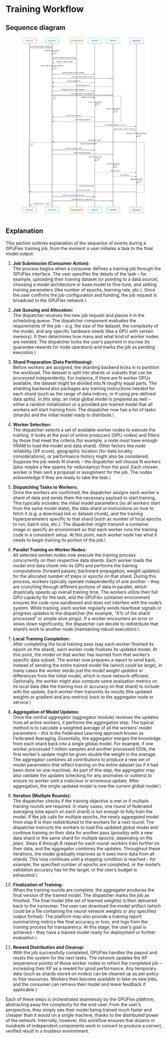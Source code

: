 # Training Workflow

## Sequence diagram

<figure><img src="../.gitbook/assets/Untitled diagram _ Mermaid Chart-2025-07-16-142626.png" alt=""><figcaption></figcaption></figure>

## Explanation

This section outlines explanation of the sequence of events during a GPUFlex training job, from the moment a user initiates a task to the final model output:

1. **Job Submission (Consumer Action):** \
   The process begins when a consumer defines a training job through the GPUFlex interface. The user specifies the details of the task – for example, uploading their training dataset (or pointing to a data source), choosing a model architecture or base model to fine-tune, and setting training parameters (like number of epochs, learning rate, etc.). Once the user confirms the job configuration and funding, the job request is broadcast to the GPUFlex network.\

2. **Job Queuing and Allocation:** \
   The dispatcher receives the new job request and places it in the scheduling queue. The dispatcher component evaluates the requirements of the job – e.g. the size of the dataset, the complexity of the model, and any specific hardware needs (like a GPU with certain memory). It then determines how many and what kind of worker nodes are needed. The dispatcher locks the user’s payment in escrow (to guarantee rewards for node operators) and marks the job as pending execution.\

3. **Shard Preparation (Data Partitioning):** \
   Before workers are assigned, the sharding backend kicks in to partition the workload. The dataset is split into shards or subsets that can be processed independently. For instance, if there are N worker GPUs available, the dataset might be divided into N roughly equal parts. The sharding backend also packages any training instructions needed for each shard (such as the range of data indices, or if using pre-defined data splits). In this step, an initial global model is prepared as well – either a random initialization or a provided pre-trained model that all workers will start training from. The dispatcher now has a list of tasks (shards) and the initial model ready to distribute.\

4. **Worker Selection:** \
   The dispatcher selects a set of available worker nodes to execute the training. It looks at the pool of online producers (GPU nodes) and filters by those that meet the criteria (for example, a node must have enough VRAM to load the model and data shard). Other factors like node reliability (XP score), geographic location (for data locality considerations), or performance history might also be considered. Suppose the job needs N shards – the dispatcher will choose N workers (plus maybe a few spares for redundancy) from the pool. Each chosen worker is then sent a proposal or assignment for the job. The nodes acknowledge if they are ready to take the task.\

5. **Dispatching Tasks to Workers:** \
   Once the workers are confirmed, the dispatcher assigns each worker a shard of data and sends them the necessary payload to start training. This typically includes: the initial model parameters (so all workers start from the same model state), the data shard or instructions on how to fetch it (e.g. a download link or dataset chunk), and the training hyperparameters specific to that shard (such as number of local epochs to run, batch size, etc.). The dispatcher might transmit a container image or specify an environment so that each worker runs the training code in a consistent setup. At this point, each worker node has what it needs to begin training its portion of the job.\

6. **Parallel Training on Worker Nodes:** \
   All selected worker nodes now execute the training process concurrently on their respective data shards. Each worker loads the model and data chunk into its GPU and performs the training computations (forward passes, backward propagation, weight updates) for the allocated number of steps or epochs on that shard. During this process, workers typically operate independently of one another – they are crunching through different portions of data in parallel, which drastically speeds up overall training time. The workers utilize their full GPU capacity for the task, and the GPUFlex container environment ensures the code runs sandboxed and does not interfere with the node’s system. While training, each worker regularly sends heartbeat signals or progress updates to the dispatcher (for example, “X% of the shard processed” or simple alive pings). If a worker encounters an error or slows down significantly, the dispatcher can decide to redistribute that shard’s work to another node (maintaining robust execution).\

7. **Local Training Completion:** \
   After completing the local training pass (say each worker finished its epoch on the shard), each worker node finalizes its updated model. At this point, the model on that worker has learned from that worker’s specific data subset. The worker now prepares a report to send back. Instead of sending the entire trained model file (which could be large), in many cases the worker sends just the _model weight updates_ or differences from the initial model, which is more network-efficient. Optionally, the worker might also compute some evaluation metrics on its local data (like the training loss or accuracy on that shard) to include with the update. Each worker then transmits its results (the updated weights or gradient and any metrics) back to the aggregator node or service.\

8. **Aggregation of Model Updates:** \
   Once the central aggregator (aggregator module) receives the updates from all active workers, it performs the aggregation step. The typical method is to calculate a weighted average of all the workers’ model parameters – this is the Federated Learning approach known as Federated Averaging. Essentially, the aggregator merges the knowledge from each shard back into a single global model. For example, if one worker processed 1 million samples and another processed 500k, the first worker’s update might be given double the weight in the average. The aggregator combines all contributions to produce a new set of model parameters that reflect training on the entire dataset (as if it had been done on one machine). As part of this step, the aggregator may also validate the updates (checking for any anomalies or outliers) to ensure no worker sent a malicious or erroneous update. After aggregation, the single updated model is now the current global model.\

9. **Iteration (Multiple Rounds):** \
   The dispatcher checks if the training objective is met or if multiple training rounds are required. In many cases, one round of federated averaging (one epoch on each shard) is not enough to fully train the model. If the job calls for multiple epochs, the newly aggregated model from step 8 is then redistributed to the workers for a next round. The dispatcher instructs the workers to load this updated global model and continue training on their data for another pass (possibly with a new data shard or the same shard for multiple epochs, depending on the plan). Steps 6 through 8 repeat for each round: workers train further on their data, and the aggregator combines the updates. Throughout these iterations, the model gradually improves as it sees more data from all shards. This loop continues until a stopping condition is reached – for example, the specified number of epochs are completed, or the model’s validation accuracy has hit the target, or the user’s budget is exhausted.\

10. **Finalization of Training:** \
    When the training rounds are complete, the aggregator produces the final version of the trained model. The dispatcher marks the job as finished. The final model (the set of learned weights) is then delivered back to the consumer. The user can download the model artifact (which could be a file containing the neural network weights or any specified output format). The platform may also provide a training report summarizing metrics like final accuracy or loss, and logs from the training process for transparency. At this stage, the user’s goal is achieved – they have a trained model ready for deployment or further evaluation.\

11. **Reward Distribution and Cleanup:** \
    With the job successfully completed, GPUFlex handles the payout and resets the system for the next tasks. The network updates the XP (experience points) of those worker nodes to reflect the completed job – increasing their XP as a reward for good performance. Any temporary data (such as shards stored on nodes) can be cleaned up as per policy to free resources. Workers then become available to take on new jobs, and the consumer can retrieve their model and leave feedback if applicable.\


Each of these steps is orchestrated seamlessly by the GPUFlex platform, abstracting away the complexity for the end-user. From the user’s perspective, they simply see their model being trained much faster and cheaper than it would on a single machine, thanks to the distributed power of the network. Internally, however, this workflow ensures that dozens or hundreds of independent components work in concert to produce a correct, verified result in a trustless environment.
